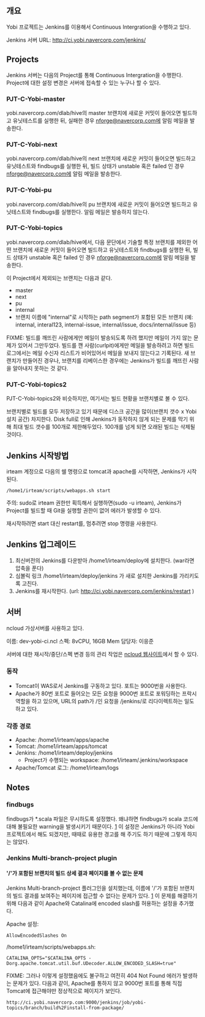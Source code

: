 개요
----

Yobi 프로젝트는 Jenkins를 이용해서 Continuous Intergration을 수행하고 있다.

Jenkins 서버 URL: http://ci.yobi.navercorp.com/jenkins/

Projects
--------

Jenkins 서버는 다음의 Project를 통해 Continuous Intergration을 수행한다.
Project에 대한 설정 변경은 서버에 접속할 수 있는 누구나 할 수 있다.

### PJT-C-Yobi-master

yobi.navercorp.com/dlab/hive의 master 브랜치에 새로운 커밋이 들어오면 빌드하고
유닛테스트를 실행한 뒤, 실패한 경우 nforge@navercorp.com에 알림 메일을
발송한다.

### PJT-C-Yobi-next

yobi.navercorp.com/dlab/hive의 next 브랜치에 새로운 커밋이 들어오면 빌드하고
유닛테스트와 findbugs를 실행한 뒤, 빌드 상태가 unstable 혹은 failed 인 경우
nforge@navercorp.com에 알림 메일을 발송한다.

### PJT-C-Yobi-pu

yobi.navercorp.com/dlab/hive의 pu 브랜치에 새로운 커밋이 들어오면 빌드하고
유닛테스트와 findbugs를 실행한다. 알림 메일은 발송하지 않는다.

### PJT-C-Yobi-topics

yobi.navercorp.com/dlab/hive에서, 다음 문단에서 기술할 특정 브랜치를 제외한
어떤 브랜치에 새로운 커밋이 들어오면 빌드하고 유닛테스트와 findbugs를 실행한
뒤, 빌드 상태가 unstable 혹은 failed 인 경우 nforge@navercorp.com에 알림 메일을
발송한다.

이 Project에서 제외되는 브랜치는 다음과 같다.

* master
* next
* pu
* internal
* 브랜치 이름에 "internal"로 시작하는 path segment가 포함된 모든 브랜치 (예:
  internal, interal123, internal-issue, internal/issue, docs/internal/issue 등)

FIXME: 빌드를 깨뜨린 사람에게만 메일이 발송되도록 하려 했지만 메일이 가지 않는
문제가 있어서 그만두었다. 빌드를 깬 사람(curlpit)에게만 메일을 발송하려고 하면
빌드 로그에서는 메일 수신자 리스트가 비어있어서 메일을 보내지 않는다고
기록된다. 새 브랜치가 만들어진 경우나, 브랜치를 리베이스한 경우에는 Jenkins가
빌드를 깨뜨린 사람을 알아내지 못하는 것 같다.

### PJT-C-Yobi-topics2

PJT-C-Yobi-topics2와 비슷하지만, 여기서는 빌드 현황을 브랜치별로 볼 수 있다.

브랜치별로 빌드를 모두 저장하고 있기 때문에 디스크 공간을 많이(브랜치 갯수
x Yobi 설치 공간) 차지한다. Disk full로 인해 Jenkins가 동작하지 않게 되는
문제를 막기 위해 최대 빌드 갯수를 100개로 제한해두었다. 100개를 넘게 되면
오래된 빌드는 삭제될 것이다.

Jenkins 시작방법
----------------

irteam 계정으로 다음의 쉘 명령으로 tomcat과 apache를 시작하면, Jenkins가 시작된다.

    /home1/irteam/scripts/webapps.sh start

주의: sudo로 irteam 권한만 획득해서 실행하면(sudo -u irteam), Jenkins가
Project를 빌드할 때 Git을 실행할 권한이 없어 에러가 발생할 수 있다.

재시작하려면 start 대신 restart를, 멈추려면 stop 명령을 사용한다.

Jenkins 업그레이드
------------------

1. 최신버전의 Jenkins를 다운받아 /home1/irteam/deploy에 설치한다. (war라면 압축을 푼다)
2. 심볼릭 링크 /home1/irteam/deploy/jenkins 가 새로 설치한 Jenkins를 가리키도록 고친다.
3. Jenkins를 재시작한다. (url: http://ci.yobi.navercorp.com/jenkins/restart )

서버
----

ncloud 가상서버를 사용하고 있다.

이름: dev-yobi-ci.ncl
스펙: 8vCPU, 16GB Mem
담당자: 이응준

서버에 대한 재시작/중단/스펙 변경 등의 관리 작업은
[ncloud 웹사이트](http://ncloud.nhncorp.com/)에서 할 수 있다.

### 동작

* Tomcat이 WAS로서 Jenkins를 구동하고 있다. 포트는 9000번을 사용한다.
* Apache가 80번 포트로 들어오는 모든 요청을 9000번 포트로 포워딩하는 프락시
  역할을 하고 있으며, URL의 path가 /인 요청을 /jenkins/로 리다이렉트하는 일도
  하고 있다.

### 각종 경로

* Apache: /home1/irteam/apps/apache
* Tomcat: /home1/irteam/apps/tomcat
* Jenkins: /home1/irteam/deploy/jenkins
    * Project가 수행되는 workspace: /home1/irteam/.jenkins/workspace
* Apache/Tomcat 로그: /home1/irteam/logs

Notes
-----

### findbugs

findbugs가 *.scala 파일은 무시하도록 설정했다. 왜냐하면 findbugs가 scala 코드에
대해 불필요한 warning을 발생시키기 때문이다. [1][2] 이 설정은 Jenkins가 아니라
Yobi 프로젝트에서 해도 되겠지만, 때때로 유용한 경고를 해 주기도 하기 때문에
그렇게 하지는 않았다.

[1]: https://github.com/Netflix/archaius/issues/85
[2]: http://stackoverflow.com/questions/22617713/whats-the-current-state-of-static-analysis-tools-for-scala

### Jenkins Multi-branch-project plugin

#### '/'가 포함된 브랜치의 빌드 상세 결과 페이지를 볼 수 없는 문제

Jenkins Multi-branch-project 플러그인을 설치했는데, 이름에 '/'가 포함된
브랜치의 빌드 결과를 보여주는 페이지에 접근할 수 없다는 문제가 있다. [1] 이 문제를
해결하기 위해 다음과 같이 Apache와 Catalina에 encoded slash를 허용하는 설정을
추가했다.

Apache 설정:

    AllowEncodedSlashes On

/home1/irteam/scripts/webapps.sh:

    CATALINA_OPTS="$CATALINA_OPTS -Dorg.apache.tomcat.util.buf.UDecoder.ALLOW_ENCODED_SLASH=true"

FIXME: 그러나 이렇게 설정했음에도 불구하고 여전히 404 Not Found 에러가 발생하는
문제가 있다. 다음과 같이, Apache를 통하지 않고 9000번 포트를 통해 직접 Tomcat에
접근해야만 정상적으로 페이지가 보인다.

    http://ci.yobi.navercorp.com:9000/jenkins/job/yobi-topics/branch/build%2Finstall-from-package/

[1]: https://github.com/mjdetullio/multi-branch-project-plugin/issues/11
